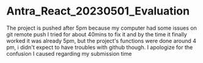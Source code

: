 # Antra_React_20230501_Evaluation
The project is pushed after 5pm because my computer had some issues on git remote push
I tried for about 40mins to fix it and by the time it finally worked it was already 5pm,
but the project's functions were done around 4 pm, i didn't expect to have troubles with
github though. I apologize for the confusion I caused regarding my submission time
